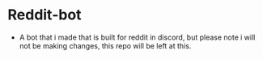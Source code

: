 # Reddit-bot
- A bot that i made that is built for reddit in discord, but please note i will not be making changes, this repo will be left at this.
